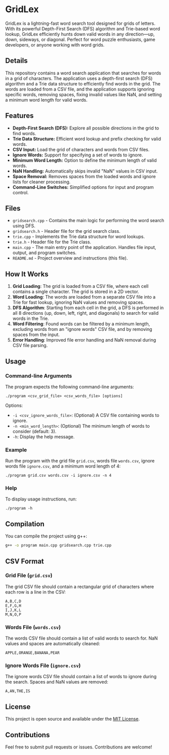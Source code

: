 
# GridLex

GridLex is a lightning-fast word search tool designed for grids of letters. With its powerful Depth-First Search (DFS) algorithm and Trie-based word lookup, GridLex efficiently hunts down valid words in any direction—up, down, sideways, or diagonal. Perfect for word puzzle enthusiasts, game developers, or anyone working with word grids.

## Details

This repository contains a word search application that searches for words in a grid of characters. The application uses a depth-first search (DFS) algorithm and a Trie data structure to efficiently find words in the grid. The words are loaded from a CSV file, and the application supports ignoring specific words, removing spaces, fixing invalid values like NaN, and setting a minimum word length for valid words.

## Features

- **Depth-First Search (DFS):** Explore all possible directions in the grid to find words.
- **Trie Data Structure:** Efficient word lookup and prefix checking for valid words.
- **CSV Input:** Load the grid of characters and words from CSV files.
- **Ignore Words:** Support for specifying a set of words to ignore.
- **Minimum Word Length:** Option to define the minimum length of valid words.
- **NaN Handling:** Automatically skips invalid "NaN" values in CSV input.
- **Space Removal:** Removes spaces from the loaded words and ignore lists for cleaner processing.
- **Command-Line Switches:** Simplified options for input and program control.

## Files

- `gridsearch.cpp` - Contains the main logic for performing the word search using DFS.
- `gridsearch.h` - Header file for the grid search class.
- `trie.cpp` - Implements the Trie data structure for word lookups.
- `trie.h` - Header file for the Trie class.
- `main.cpp` - The main entry point of the application. Handles file input, output, and program switches.
- `README.md` - Project overview and instructions (this file).

## How It Works

1. **Grid Loading**: The grid is loaded from a CSV file, where each cell contains a single character. The grid is stored in a 2D vector.
2. **Word Loading**: The words are loaded from a separate CSV file into a Trie for fast lookup, ignoring NaN values and removing spaces.
3. **DFS Algorithm**: Starting from each cell in the grid, a DFS is performed in all 8 directions (up, down, left, right, and diagonals) to search for valid words in the Trie.
4. **Word Filtering**: Found words can be filtered by a minimum length, excluding words from an "ignore words" CSV file, and by removing spaces from the input.
5. **Error Handling**: Improved file error handling and NaN removal during CSV file parsing.

## Usage

### Command-line Arguments

The program expects the following command-line arguments:

```
./program <csv_grid_file> <csv_words_file> [options]
```

Options:
- `-i <csv_ignore_words_file>`: (Optional) A CSV file containing words to ignore.
- `-n <min_word_length>`: (Optional) The minimum length of words to consider (default: 3).
- `-h`: Display the help message.

### Example

Run the program with the grid file `grid.csv`, words file `words.csv`, ignore words file `ignore.csv`, and a minimum word length of 4:

```
./program grid.csv words.csv -i ignore.csv -n 4
```

### Help

To display usage instructions, run:

```
./program -h
```

## Compilation

You can compile the project using g++:

```bash
g++ -o program main.cpp gridsearch.cpp trie.cpp
```

## CSV Format

### Grid File (`grid.csv`)
The grid CSV file should contain a rectangular grid of characters where each row is a line in the CSV:

```
A,B,C,D
E,F,G,H
I,J,K,L
M,N,O,P
```

### Words File (`words.csv`)
The words CSV file should contain a list of valid words to search for. NaN values and spaces are automatically cleaned:

```
APPLE,ORANGE,BANANA,PEAR
```

### Ignore Words File (`ignore.csv`)
The ignore words CSV file should contain a list of words to ignore during the search. Spaces and NaN values are removed:

```
A,AN,THE,IS
```

## License

This project is open source and available under the [MIT License](LICENSE).

## Contributions

Feel free to submit pull requests or issues. Contributions are welcome!
